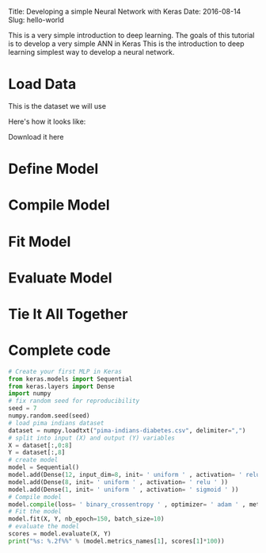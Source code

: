 Title: Developing a simple Neural Network with Keras
Date: 2016-08-14
Slug: hello-world



This is a very simple introduction to deep learning. The goals of this tutorial is to develop a very simple ANN in Keras
This is the introduction to deep learning
simplest way to develop a neural network.


# Load Data

This is the dataset we will use

Here's how it looks like:

Download it here


# Define Model
# Compile Model
# Fit Model
# Evaluate Model
# Tie It All Together

# Complete code

```python
# Create your first MLP in Keras
from keras.models import Sequential
from keras.layers import Dense
import numpy
# fix random seed for reproducibility
seed = 7
numpy.random.seed(seed)
# load pima indians dataset
dataset = numpy.loadtxt("pima-indians-diabetes.csv", delimiter=",")
# split into input (X) and output (Y) variables
X = dataset[:,0:8]
Y = dataset[:,8]
# create model
model = Sequential()
model.add(Dense(12, input_dim=8, init= ' uniform ' , activation= ' relu ' ))
model.add(Dense(8, init= ' uniform ' , activation= ' relu ' ))
model.add(Dense(1, init= ' uniform ' , activation= ' sigmoid ' ))
# Compile model
model.compile(loss= ' binary_crossentropy ' , optimizer= ' adam ' , metrics=[ ' accuracy ' ])
# Fit the model
model.fit(X, Y, nb_epoch=150, batch_size=10)
# evaluate the model
scores = model.evaluate(X, Y)
print("%s: %.2f%%" % (model.metrics_names[1], scores[1]*100))
```
